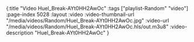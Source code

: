 {:title "Video Huel_Break-AYt0HH2AwOc" :tags ["playlist-Random" "video"] :page-index 5028 :layout :video :video-thumbnail-url "/media/videos/Random/Huel_Break-AYt0HH2AwOc.jpg" :video-url "/media/videos/Random/Huel_Break-AYt0HH2AwOc.hls/out.m3u8" :video-description "Huel_Break-AYt0HH2AwOc" }

